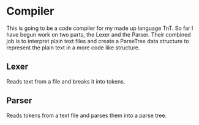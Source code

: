 # Compiler
This is going to be a code compiler for my made up language TnT. So far I have begun work on two parts, the Lexer and the Parser. Their combined job is to interpret plain text files and create a ParseTree data structure to represent the plain text in a more code like structure.

## Lexer
Reads text from a file and breaks it into tokens.

## Parser
Reads tokens from a text file and parses them into a parse tree.